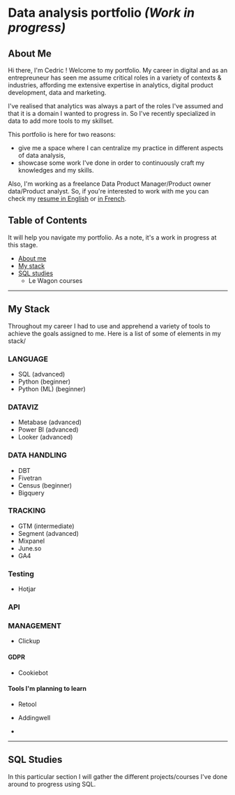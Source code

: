 # Data analysis portfolio *(Work in progress)*

## About Me ##

Hi there, I'm Cedric ! Welcome to my portfolio. My career in digital and as an entrepreuneur has seen me assume critical roles in a variety of contexts & industries, affording me extensive expertise in analytics, digital product development, data and marketing. 

I've realised that analytics was always a part of the roles I've assumed and that it is a domain I wanted to progress in. So I've recently specialized in data to add more tools to my skillset. 

This portfolio is here for two reasons: 
- give me a space where I can centralize my practice in different aspects of data analysis,
- showcase some work I've done in order to continuously craft my knowledges and my skills.

Also, I'm working as a freelance Data Product Manager/Product owner data/Product analyst. So, if you're interested to work with me you can check my [resume in English](https://github.com/Cedric-Delanchy/data-analysis-portfolio/blob/main/Resume_Cedric-Delanchy_EN.pdf) or [in French](https://github.com/Cedric-Delanchy/data-analysis-portfolio/blob/main/CV-Cedric_Delanchy.pdf).

## Table of Contents ##

It will help you navigate my portfolio. As a note, it's a work in progress at this stage. 

- [About me](#about-me)
- [My stack](#my-stack)
- [SQL studies](#sql-studies)
  - Le Wagon courses 

---

## My Stack ##

Throughout my career I had to use and apprehend a variety of tools to achieve the goals assigned to me. Here is a list of some of elements in my stack/

### LANGUAGE ###

- SQL (advanced)
- Python (beginner)
- Python (ML) (beginner)

### DATAVIZ ###

- Metabase (advanced)
- Power BI (advanced)
- Looker (advanced)

### DATA HANDLING ###

- DBT
- Fivetran
- Census (beginner)
- Bigquery

### TRACKING ###

- GTM (intermediate)
- Segment (advanced)
- Mixpanel
- June.so
- GA4

### Testing ###

- Hotjar

### API ###


### MANAGEMENT ###

- Clickup

#### GDPR ####

- Cookiebot

#### Tools I'm planning to learn ####

- Retool
- Addingwell

- 

---

## SQL Studies ##

In this particular section I will gather the different projects/courses I've done around to progress using SQL. 
